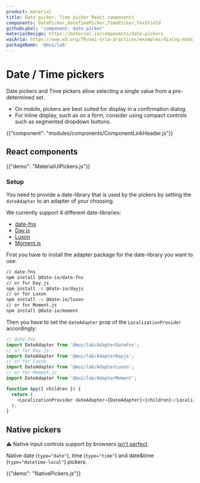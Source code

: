 ```yaml
---
product: material
title: Date picker, Time picker React components
components: DatePicker,DateTimePicker,TimePicker,TextField
githubLabel: 'component: date picker'
materialDesign: https://material.io/components/date-pickers
waiAria: https://www.w3.org/TR/wai-aria-practices/examples/dialog-modal/datepicker-dialog.html
packageName: '@mui/lab'
---
```


# Date / Time pickers

<p class="description">Date pickers and Time pickers allow selecting a single value from a pre-determined set.</p>

- On mobile, pickers are best suited for display in a confirmation dialog.
- For inline display, such as on a form, consider using compact controls such as segmented dropdown buttons.

{{"component": "modules/components/ComponentLinkHeader.js"}}

## React components

{{"demo": "MaterialUIPickers.js"}}

### Setup

You need to provide a date-library that is used by the pickers by setting the `dateAdapter` to an adapter of your choosing.

We currently support 4 different date-libraries:

- [date-fns](https://date-fns.org/)
- [Day.js](https://day.js.org/)
- [Luxon](https://moment.github.io/luxon/#/)
- [Moment.js](https://momentjs.com/)

First you have to install the adapter package for the date-library you want to use:

```sh
// date-fns
npm install @date-io/date-fns
// or for Day.js
npm install -s @date-io/dayjs
// or for Luxon
npm install -s @date-io/luxon
// or for Moment.js
npm install @date-io/moment
```

Then you have to set the `dateAdapter` prop of the `LocalizationProvider` accordingly:

```js
// date-fns
import DateAdapter from '@mui/lab/AdapterDateFns';
// or for Day.js
import DateAdapter from '@mui/lab/AdapterDayjs';
// or for Luxon
import DateAdapter from '@mui/lab/AdapterLuxon';
// or for Moment.js
import DateAdapter from '@mui/lab/AdapterMoment';

function App({ children }) {
  return (
    <LocalizationProvider dateAdapter={DateAdapter}>{children}</LocalizationProvider>
  );
}
```

## Native pickers

⚠️ Native input controls support by browsers [isn't perfect](https://caniuse.com/#feat=input-datetime).

Native date (`type="date"`), time (`type="time"`) and date&time (`type="datetime-local"`) pickers.

{{"demo": "NativePickers.js"}}
